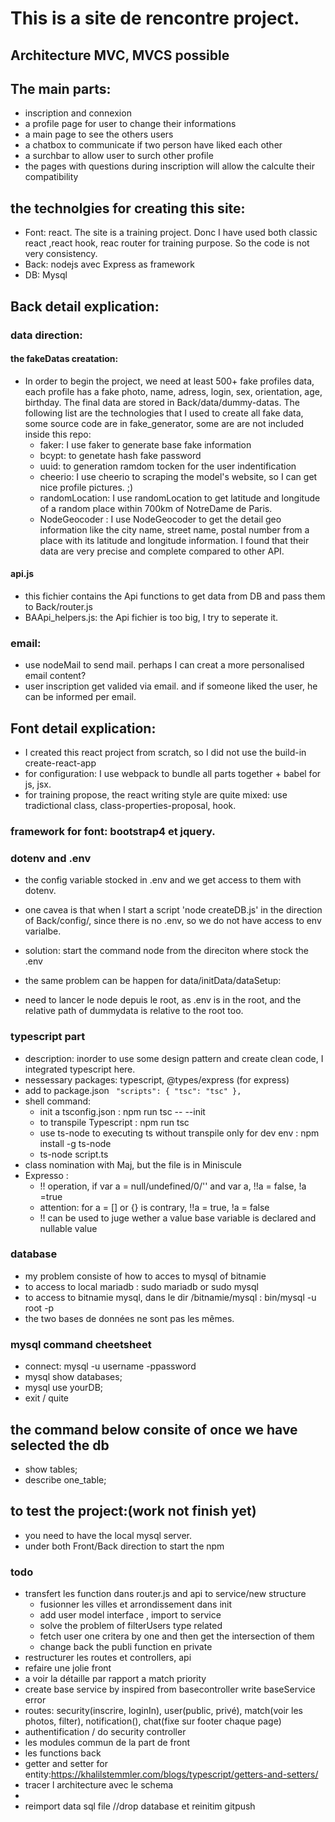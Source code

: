 # This is a site de rencontre project.

## Architecture MVC, MVCS possible 

## The main parts:
* inscription and connexion
* a profile page for user to change their informations
* a main page to see the others users
* a chatbox to communicate if two person have liked each other
* a surchbar to allow user to surch other profile
* the pages with questions during inscription will allow the calculte their compatibility

## the technolgies for creating this site:
* Font: react. The site is a training project. Donc I have used both classic react ,react hook, reac router for training purpose. So the code is not very consistency.
* Back: nodejs avec Express as framework
* DB: Mysql

## Back detail explication:
### data direction:
#### the fakeDatas creatation:
* In order to begin the project, we need at least 500+ fake profiles data, each profile has a fake photo, name, adress, login, sex, orientation, age, birthday. The final data are stored in Back/data/dummy-datas. The following list are the technologies that I used to create all fake data, some source code are in fake_generator, some are are not included inside this repo:
  - faker: I use faker to generate base fake information
  - bcypt: to genetate hash fake password
  - uuid: to generation ramdom tocken for the user indentification
  - cheerio: I use cheerio to scraping the model's website, so I can get nice profile pictures. ;)
  - randomLocation: I use randomLocation to get latitude and longitude of a random place within 700km of NotreDame de Paris.
  - NodeGeocoder : I use NodeGeocoder to get the detail geo information like the city name, street name, postal number from a place with its latitude and longitude information. I found that their data are very precise and complete compared to other API.
#### api.js 
* this fichier contains the Api functions to get data from DB and pass them to Back/router.js
* BAApi_helpers.js: the Api fichier is too big, I try to seperate it.
### email:
* use nodeMail to send mail. perhaps I can creat a more personalised email content?
* user inscription get valided via email. and if someone liked the user, he can be informed per email.

## Font detail explication:
* I created this react project from scratch, so I did not use the build-in create-react-app
* for configuration: I use webpack to bundle all parts together + babel for js, jsx.
* for training propose, the react writing style are quite mixed: use tradictional class, class-properties-proposal, hook.

### framework for font: bootstrap4 et jquery.

### dotenv and .env
* the config variable stocked in .env and we get access to them with dotenv.
* one cavea is that when I start a script 'node createDB.js' in the direction of Back/config/, since there is no .env, so we do not have access to env varialbe. 
* solution: start the command node from the direciton where stock the .env

* the same problem can be happen for data/initData/dataSetup:
* need to lancer le node depuis le root, as .env is in the root, and the relative path of dummydata is relative to the root too.

### typescript part
* description: inorder to use some design pattern and create clean code, I integrated typescript here.
* nessessary packages: typescript, @types/express (for express)
* add to package.json
    <code>
    "scripts": {
            "tsc": "tsc"
          },
    </code>
* shell command: 
  * init a tsconfig.json : npm run tsc -- --init 
  * to transpile Typescript : npm run tsc 
  * use ts-node to executing ts without transpile only for dev env : npm install -g ts-node
  * ts-node script.ts
* class nomination with Maj, but the file is in Miniscule
* Expresso : 
  * !! operation, if var a = null/undefined/0/'' and var a, !!a = false, !a =true
  * attention: for a = [] or {} is contrary, !!a = true, !a = false
  * !! can be used to juge wether a value base variable is declared and nullable value

### database
* my problem consiste of how to acces to mysql of bitnamie
* to access to local mariadb : sudo mariadb or sudo mysql
* to access to bitnamie mysql, dans le dir /bitnamie/mysql : bin/mysql -u root -p
* the two bases de données ne sont pas les mêmes.

### mysql command cheetsheet 
* connect: mysql -u username -ppassword
* mysql show databases;
* mysql use yourDB;
* exit / quite
## the command below consite of once we have selected the db
* show tables;
* describe one_table;

## to test the project:(work not finish yet)
* you need to have the local mysql server. 
* under both Front/Back direction to start the npm

### todo
* transfert les function dans router.js and api to service/new structure
  * fusionner les villes et arrondissement dans init
  * add user model interface , import to service
  * solve the problem of filterUsers type related
  * fetch user one critera by one and then get the intersection of them
  * change back the publi function en private
* restructurer les routes et controllers, api
* refaire une jolie front
* a voir la détaille par rapport a match priority
* create base service by inspired from basecontroller write baseService error
* routes: security(inscrire, loginIn), user(public, privé), match(voir les photos, filter), notification(), chat(fixe sur footer chaque page) 
* authentification / do security controller
* les modules commun de la part de front
* les functions back
* getter and setter for entity:https://khalilstemmler.com/blogs/typescript/getters-and-setters/
* tracer l architecture avec le schema
* 
* reimport data sql file 
//drop database et reinitim gitpush


